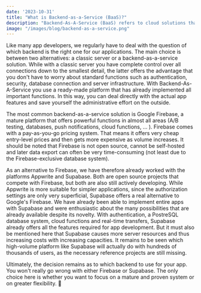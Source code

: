 ```yaml
---
date: '2023-10-31'
title: "What is Backend-as-a-Service (BaaS)?"
description: "Backend-As-A-Service (BaaS) refers to cloud solutions that minimize the typical administration effort and can thus speed up the development process."
image: "/images/blog/backend-as-a-service.png"
---
```


Like many app developers, we regularly have to deal with the question of which backend is the right one for our applications. The main choice is between two alternatives: a classic server or a backend-as-a-service solution.
While with a classic server you have complete control over all connections down to the smallest detail, the latter offers the advantage that you don't have to worry about standard functions such as authentication, security, database connection and server infrastructure. With Backend-As-A-Service you use a ready-made platform that has already implemented all important functions. In this way, you can deal directly with the actual app features and save yourself the administrative effort on the outside.

The most common backend-as-a-service solution is Google Firebase, a mature platform that offers powerful functions in almost all areas (A/B testing, databases, push notifications, cloud functions, ... ). Firebase comes with a pay-as-you-go pricing system. That means it offers very cheap entry-level prices and then gets more expensive as volume increases. It should be noted that Firebase is not open source, cannot be self-hosted and later data export can often be very time-consuming (not least due to the Firebase-exclusive database system).

As an alternative to Firebase, we have therefore already worked with the platforms Appwrite and Supabase. Both are open source projects that compete with Firebase, but both are also still actively developing. While Appwrite is more suitable for simpler applications, since the authorization settings are only very superficial, Supabase offers a real alternative to Google's Firebase.
We have already been able to implement entire apps with Supabase and were enthusiastic about the many possibilities that are already available despite its novelty. With authentication, a PostreSQL database system, cloud functions and real-time transfers, Supabase already offers all the features required for app development.
But it must also be mentioned here that Supabase causes more server resources and thus increasing costs with increasing capacities. It remains to be seen which high-volume platform like Supabase will actually do with hundreds of thousands of users, as the necessary reference projects are still missing.

Ultimately, the decision remains as to which backend to use for your app. You won't really go wrong with either Firebase or Supabase. The only choice here is whether you want to focus on a mature and proven system or on greater flexibility. 🚀